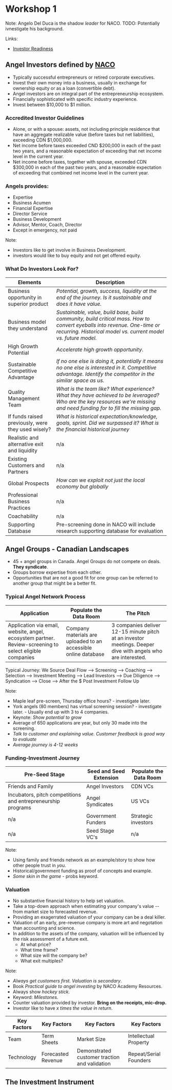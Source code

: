 # Workshop 1
Note: Angelo Del Duca is the shadow *leader* for NACO. TODO: Potentially ivnestigate his background. 

Links:
- [Investor Readiness](https://investorreadiness.ca/)

## Angel Investors defined by [NACO](https://www.nacocanada.com/cpages/home)
- Typically successful entrepreneurs or retired corporate executives.
- Invest their own money into a business, usually in exchange for ownership equity or as a loan (convertible debt).
- Angel investors are on integral part of the entrepreneurship ecosystem.
- Financially sophisticated with specific industry experience.
- Invest between $10,000 to $1 million.

### Accredited Investor Guidelines
- Alone, or with a spouse: assets, not including principle residence that have an aggregate realizable value (before taxes but net liabilities), exceeding CDN $1,000,000.
- Net income before taxes exceeded CND $200,000 in each of the past two years, and a reasonable expectation of exceeding that net income level in the current year.
- Net income before taxes, together with spouse, exceeded CDN $300,000 in each of the past two years, and a reasonable expectation of exceeding that combined net income level in the current year.

### Angels provides:
- Expertise
- Business Acumen
- Financial Expertise
- Director Service
- Business Development
- Advisor, Mentor, Coach, Director
- Except in emergency, not paid

Note: 
- Investors like to get involve in Business Development.
- investors would like to buy equity and not get offered equity.

### What Do Investors Look For?

| Elements | Description |
| --- | --- |
| Business opportunity in superior product | *Potential, growth, success, liquidity at the end of the journey. Is it sustainable and does it have value.* |
| Business model they understand | *Sustainable, value, build base, build community, build critical mass. How to convert eyeballs into revenue. One-time or recurring. Historical model vs. current model vs. future model.* |
| High Growth Potential | *Accelerate high growth opportunity*. | 
| Sustainable Competitive Advantage | *If no one else is doing it, potentially it means no one else is interested in it. Competitive advantage. Identify the competitor in the similar space as us.* |
| Quality Management Team | *What is the team like? What experience? What they have achieved to be leveraged? Who are the key resources we're missing and need funding for to fill the missing gap.* |
| If funds raised previously, were they used wisely? | *What is historical expectation/knowledge, goals, sprint. Did we surpassed it? What is the financial historical journey* |
| Realistic and alternative exit and liquidity | n/a |
| Existing Customers and Partners | n/a |
| Global Prospects | *How can we exploit not just the local economy but globally* |
| Professional Business Practices | n/a |
| Coachability | n/a |
| Supporting Database | Pre-screening done in NACO will include research supporting database for evaluation |

## Angel Groups - Canadian Landscapes
- 45 + angel groups in Canada. Angel Groups do not compete on deals. **They syndicate**.
- Groups borrow expertise from each other.
- Opportunities that are not a good fit for one group can be referred to another group that might be a better fit. 

### Typical Angel Network Process

| Application | Populate the Data Room | The Pitch |
| --- | --- | --- |
| Application via email, website, angel, ecosystem partner. Review-screening to select eligible companies | Company materials are uploaded to an accessible online database | 3 companies deliver 12-15 minute pitch at an investor meetings. Deeper dive with angels who are interested. |

Typical Journey:
We Source Deal Flow -->  Screening --> Coaching --> Selection --> Investment Meeting --> Lead Investors --> Due Diligence --> Syndication --> Close --> After the $ Post Investment Follow Up

Note: 
- Maple leaf pre-screen, Thursday office hours? - investigate later. 
- York angels (80 members) has virtual screening session? - investigate later. - Usually end up with 3 to 4 companies. 
- Keynote: *Show potential to grow*
- Average of 650 applications are year, but only 30 made into the screening.
- *Talk to customer and explaining value. Customer feedback is good way to evaluate*
- *Average journey is 4-12 weeks*

### Funding-Investment Journey

| Pre-Seed Stage | Seed and Seed Extension | Populate the Data Room |
| --- | --- | --- |
| Friends and Family | Angel Investors | CDN VCs |
| Incubators, pitch competitions and entrepreneurship programs | Angel Syndicates | US VCs |
| n/a | Government Funders | Strategic investors |
| n/a | Seed Stage VC's | n/a |

Note:
- Using family and friends network as an example/story to show how other people trust in *you*. 
- Historical/government funding as proof of concepts and example. 
- *Some skin in the game* - probs keyword. 

### Valuation
- No substantive financial history to help set valuation.
- Take a top-down approach when estimating your company's value -- from market size to forecasted revenue.
- Providing an exagerrated valuation of your company can be a deal killer.
- Valuation of an early, pre-revenue company is more art and negotation than accounting and science. 
- In addition to the assets of the company, valuation will be influenced by the risk assessment of a future exit. 
  - At what price?
  - What time frame?
  - What size will the company be?
  - What exit multiples?

Note:
- *Always get customers first. Valuation is secondary*.
- Book *Practical guide to angel investing* by NACO Academy Resources. 
- Always show *hockey stick*. 
- Keyword: *Milestones*.
- Counter valuation provided by investor. **Bring on the receipts, mic-drop.**
- Investor like to have *x times the value in return*. 

| Key Factors | Key Factors | Key Factors | Key Factors |
| --- | --- | --- | --- |
| Team | Term Sheets | Market Size | Intellectual Property |
| Technology | Forecasted Revenue |  Demonstrated customer traction and validation | Repeat/Serial Founders |

## The Investment Instrument



